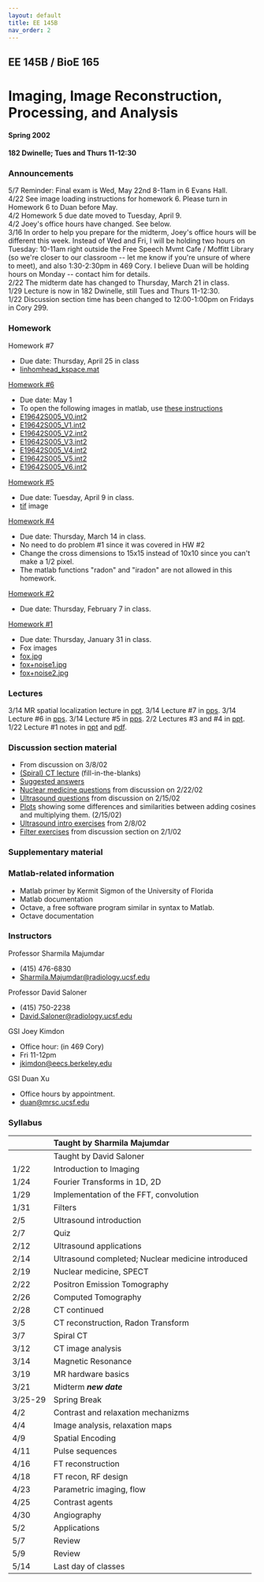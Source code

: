 ```yaml
---
layout: default
title: EE 145B
nav_order: 2
---
```


## EE 145B / BioE 165
# Imaging, Image Reconstruction, Processing, and Analysis
#### Spring 2002
#### 182 Dwinelle; Tues and Thurs 11-12:30

### Announcements

5/7	Reminder: Final exam is Wed, May 22nd 8-11am in 6 Evans Hall. <br>
4/22	See image loading instructions for homework 6. Please turn in Homework 6 to Duan before May. <br>
4/2	Homework 5 due date moved to Tuesday, April 9. <br>
4/2	Joey's office hours have changed. See below. <br>
3/16	In order to help you prepare for the midterm, Joey's office hours will be different this week. Instead of Wed and Fri, I will be holding two hours on Tuesday: 10-11am right outside the Free Speech Mvmt Cafe / Moffitt Library (so we're closer to our classroom -- let me know if you're unsure of where to meet), and also 1:30-2:30pm in 469 Cory. I believe Duan will be holding hours on Monday -- contact him for details. <br>
2/22	The midterm date has changed to Thursday, March 21 in class. <br>
1/29	Lecture is now in 182 Dwinelle, still Tues and Thurs 11-12:30. <br>
1/22	Discussion section time has been changed to 12:00-1:00pm on Fridays in Cory 299. <br>

### Homework

Homework #7

- Due date: Thursday, April 25 in class
- [Iinhomhead_kspace.mat](http://public2.yuantsy.com/Test/EE145B/HW/Iinhomhead_kspace%20%281%29.mat)

[Homework #6](http://public2.yuantsy.com/Test/EE145B/HW/Homework6.pdf)

- Due date: May 1
- To open the following images in matlab, use [these instructions](http://public2.yuantsy.com/Test/EE145B/HW/hw6.txt)
- [E19642S005_V0.int2](http://public2.yuantsy.com/Test/EE145B/HW/E19642S005_V0.int2)
- [E19642S005_V1.int2](http://public2.yuantsy.com/Test/EE145B/HW/E19642S005_V1.int2)
- [E19642S005_V2.int2](http://public2.yuantsy.com/Test/EE145B/HW/E19642S005_V2.int2)
- [E19642S005_V3.int2](http://public2.yuantsy.com/Test/EE145B/HW/E19642S005_V3.int2)
- [E19642S005_V4.int2](http://public2.yuantsy.com/Test/EE145B/HW/E19642S005_V4.int2)
- [E19642S005_V5.int2](http://public2.yuantsy.com/Test/EE145B/HW/E19642S005_V5.int2)
- [E19642S005_V6.int2](http://public2.yuantsy.com/Test/EE145B/HW/E19642S005_V6.int2)

[Homework #5](http://public2.yuantsy.com/Test/EE145B/HW/Homework5.pdf)

- Due date: Tuesday, April 9 in class.
- [tif](http://public2.yuantsy.com/Test/EE145B/HW/l3spine.tif) image

[Homework #4](http://public2.yuantsy.com/Test/EE145B/HW/Homework4.doc)

- Due date: Thursday, March 14 in class.
- No need to do problem #1 since it was covered in HW #2
- Change the cross dimensions to 15x15 instead of 10x10 since you can't make a 1/2 pixel.
- The matlab functions "radon" and "iradon" are not allowed in this homework.

[Homework #2](http://public2.yuantsy.com/Test/EE145B/HW/Homework2.doc)

- Due date: Thursday, February 7 in class.

[Homework #1](http://public2.yuantsy.com/Test/EE145B/HW/Homework1.doc)

- Due date: Thursday, January 31 in class.
- Fox images
 - [fox.jpg](http://public2.yuantsy.com/Test/EE145B/HW/fox.jpg)
 - [fox+noise1.jpg](http://public2.yuantsy.com/Test/EE145B/HW/fox%2Bnoise1.jpg)
 - [fox+noise2.jpg](http://public2.yuantsy.com/Test/EE145B/HW/fox%2Bnoise2.jpg)

### Lectures

3/14	MR spatial localization lecture in [ppt](http://public2.yuantsy.com/Test/EE145B/Lec/MRPhysics.ppt).
3/14	Lecture #7 in [pps](http://public2.yuantsy.com/Test/EE145B/Lec/EE145_Lecture_7.pps).
3/14	Lecture #6 in [pps](http://public2.yuantsy.com/Test/EE145B/Lec/EE145_Lecture_6.pps).
3/14	Lecture #5 in [pps](http://public2.yuantsy.com/Test/EE145B/Lec/EE145_Lecture_5.pps).
2/2	Lectures #3 and #4 in [ppt](http://public2.yuantsy.com/Test/EE145B/Lec/Lecture_3_and_4.ppt).
1/22	Lecture #1 notes in [ppt](http://public2.yuantsy.com/Test/EE145B/Lec/EE145_Lecture_1.ppt) and [pdf](http://public2.yuantsy.com/Test/EE145B/Lec/EE145_Lecture_1.pdf).

### Discussion section material

- From discussion on 3/8/02
 - [(Spiral) CT lecture](http://public2.yuantsy.com/Test/EE145B/Dis/3-8.pdf) (fill-in-the-blanks)
 - [Suggested answers](http://public2.yuantsy.com/Test/EE145B/Dis/3-8-ans.pdf)
- [Nuclear medicine questions](http://public2.yuantsy.com/Test/EE145B/Dis/2-22.pdf) from discussion on 2/22/02
- [Ultrasound questions](http://public2.yuantsy.com/Test/EE145B/Dis/section_%202-15-02.pdf) from discussion on 2/15/02
- [Plots](http://public2.yuantsy.com/Test/EE145B/Dis/2-15.pdf) showing some differences and similarities between adding cosines and multiplying them. (2/15/02)
- [Ultrasound intro exercises](http://public2.yuantsy.com/Test/EE145B/Dis/ultrasound-intro.pdf) from 2/8/02
- [Filter exercises](http://public2.yuantsy.com/Test/EE145B/Dis/section%20on%20filters_%202-1-02.pdf) from discussion section on 2/1/02

### Supplementary material

### Matlab-related information

- Matlab primer by Kermit Sigmon of the University of Florida
- Matlab documentation
- Octave, a free software program similar in syntax to Matlab.
- Octave documentation

### Instructors

Professor Sharmila Majumdar <br>
 - (415) 476-6830
 - Sharmila.Majumdar@radiology.ucsf.edu

Professor David Saloner <br>
 - (415) 750-2238
 - David.Saloner@radiology.ucsf.edu

GSI Joey Kimdon <br>
 - Office hour: (in 469 Cory)
 - Fri 11-12pm
 - jkimdon@eecs.berkeley.edu

GSI Duan Xu <br>
 - Office hours by appointment.
 - duan@mrsc.ucsf.edu

### Syllabus

|  | Taught by Sharmila Majumdar |
|:-----|:-------|
|  | Taught by David Saloner |
| 1/22 | Introduction to Imaging |
| 1/24 | Fourier Transforms in 1D, 2D |
| 1/29 | Implementation of the FFT, convolution |
| 1/31 | Filters |
| 2/5 | Ultrasound introduction |
| 2/7 | Quiz |
| 2/12 | Ultrasound applications |
| 2/14 | Ultrasound completed; Nuclear medicine introduced |
| 2/19 | Nuclear medicine, SPECT |
| 2/22 | Positron Emission Tomography |
| 2/26 | Computed Tomography |
| 2/28 | CT continued |
| 3/5 | CT reconstruction, Radon Transform |
| 3/7 | Spiral CT |
| 3/12 | CT image analysis |
| 3/14 | Magnetic Resonance |
| 3/19 | MR hardware basics |
| 3/21 | Midterm ***new date*** |
| 3/25-29 | Spring Break |
| 4/2 | Contrast and relaxation mechanizms |
| 4/4 | Image analysis, relaxation maps |
| 4/9 | Spatial Encoding |
| 4/11 | Pulse sequences |
| 4/16 | FT reconstruction |
| 4/18 | FT recon, RF design |
| 4/23 | Parametric imaging, flow |
| 4/25 | Contrast agents |
| 4/30 | Angiography |
| 5/2 | Applications |
| 5/7 | Review |
| 5/9 | Review |
| 5/14 | Last day of classes |

